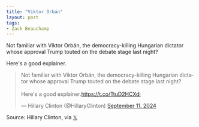```yaml
---
title: "Viktor Orbán"
layout: post
tags:
- Zack Beauchamp
---
```


Not familiar with Viktor Orbán, the democracy-killing Hungarian dictator whose approval Trump touted on the debate stage last night?

Here's a good explainer.

<blockquote class="twitter-tweet"><p lang="en" dir="ltr">Not familiar with Viktor Orbán, the democracy-killing Hungarian dictator whose approval Trump touted on the debate stage last night? <br /><br />Here&#39;s a good explainer.<a href="https://t.co/TtuD2HCXdi">https://t.co/TtuD2HCXdi</a></p>&mdash; Hillary Clinton (@HillaryClinton) <a href="https://twitter.com/HillaryClinton/status/1833855034775265685?ref_src=twsrc%5Etfw">September 11, 2024</a></blockquote> <script async src="https://platform.twitter.com/widgets.js" charset="utf-8"></script>

Source: Hillary Clinton, via [𝕏](https://x.com)
